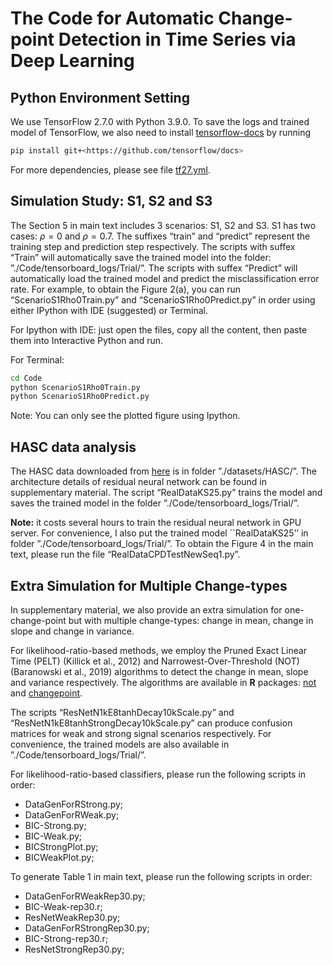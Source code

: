 # The Code for Automatic Change-point Detection in Time Series via Deep Learning

## Python Environment Setting

We use TensorFlow 2.7.0 with Python 3.9.0. To save the logs and trained model of TensorFlow, we also need to install [tensorflow-docs](https://github.com/tensorflow/docs) by running

```bash
pip install git+<https://github.com/tensorflow/docs>
```

For more dependencies, please see file [tf27.yml](./tf27.yml).

## Simulation Study: S1, S2 and S3

The Section 5 in main text includes 3 scenarios: S1, S2 and S3. S1 has two cases: $\rho=0$ and $\rho=0.7$. The suffixes “train” and “predict” represent the training step and prediction step respectively. The scripts with suffex “Train” will automatically save the trained model into the folder: ”./Code/tensorboard_logs/Trial/”. The scripts with suffex “Predict” will automatically load the trained model and predict the misclassification error rate. For example, to obtain the Figure 2(a), you can run “ScenarioS1Rho0Train.py” and “ScenarioS1Rho0Predict.py” in order  using either IPython with IDE (suggested) or Terminal.

For Ipython with IDE: just open the files, copy all the content, then paste them into Interactive Python and run.

For Terminal:

```bash
cd Code
python ScenarioS1Rho0Train.py
python ScenarioS1Rho0Predict.py
```

Note: You can only see the plotted figure using Ipython.

## HASC data analysis

The HASC data downloaded from [here](http://hasc.jp/hc2011/index-en.html) is in folder ”./datasets/HASC/”. The architecture details of residual neural network can be found in supplementary material. The script “RealDataKS25.py” trains the model and saves the trained model in the folder ”./Code/tensorboard_logs/Trial/”.

**Note:** it costs several hours to train the residual neural network in GPU server. For convenience, I also put the trained model ``RealDataKS25’’ in folder ”./Code/tensorboard_logs/Trial/”. To obtain the Figure 4 in the main text, please run the file “RealDataCPDTestNewSeq1.py”.

## Extra Simulation for Multiple Change-types

In supplementary material, we also provide an extra simulation for one-change-point but with multiple change-types: change in mean, change in slope and change in variance.

For likelihood-ratio-based methods, we employ the Pruned Exact Linear Time (PELT) (Killick et al., 2012) and Narrowest-Over-Threshold (NOT) (Baranowski et al., 2019) algorithms to detect the change in mean, slope and variance respectively. The algorithms are available in **R** packages: [not](https://CRAN.R-project.org/package=not) and [changepoint](https://CRAN.R-project.org/package=changepoint).

The scripts “ResNetN1kE8tanhDecay10kScale.py” and “ResNetN1kE8tanhStrongDecay10kScale.py” can produce confusion matrices for weak and strong signal scenarios respectively. For convenience, the trained models are also available in ”./Code/tensorboard_logs/Trial/”.

For likelihood-ratio-based classifiers, please run the following scripts in order:

* DataGenForRStrong.py;
* DataGenForRWeak.py;
* BIC-Strong.py;
* BIC-Weak.py;
* BICStrongPlot.py;
* BICWeakPlot.py;

To generate Table 1 in main text, please run the following scripts in order:

* DataGenForRWeakRep30.py;
* BIC-Weak-rep30.r;
* ResNetWeakRep30.py;
* DataGenForRStrongRep30.py;
* BIC-Strong-rep30.r;
* ResNetStrongRep30.py;


